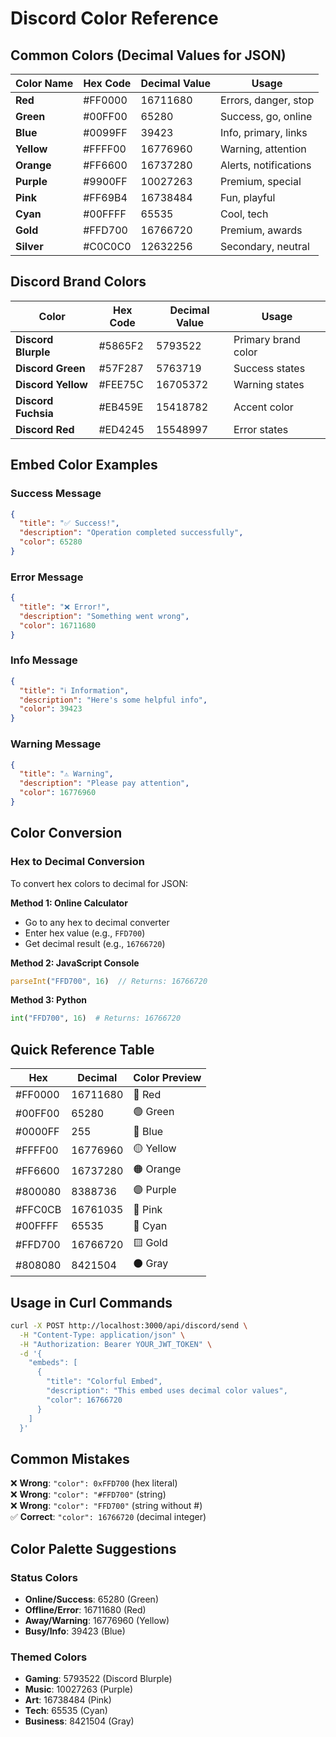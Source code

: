 # Discord Color Reference

## Common Colors (Decimal Values for JSON)

| Color Name | Hex Code | Decimal Value | Usage |
|------------|----------|---------------|-------|
| **Red** | #FF0000 | 16711680 | Errors, danger, stop |
| **Green** | #00FF00 | 65280 | Success, go, online |
| **Blue** | #0099FF | 39423 | Info, primary, links |
| **Yellow** | #FFFF00 | 16776960 | Warning, attention |
| **Orange** | #FF6600 | 16737280 | Alerts, notifications |
| **Purple** | #9900FF | 10027263 | Premium, special |
| **Pink** | #FF69B4 | 16738484 | Fun, playful |
| **Cyan** | #00FFFF | 65535 | Cool, tech |
| **Gold** | #FFD700 | 16766720 | Premium, awards |
| **Silver** | #C0C0C0 | 12632256 | Secondary, neutral |

## Discord Brand Colors

| Color | Hex Code | Decimal Value | Usage |
|-------|----------|---------------|-------|
| **Discord Blurple** | #5865F2 | 5793522 | Primary brand color |
| **Discord Green** | #57F287 | 5763719 | Success states |
| **Discord Yellow** | #FEE75C | 16705372 | Warning states |
| **Discord Fuchsia** | #EB459E | 15418782 | Accent color |
| **Discord Red** | #ED4245 | 15548997 | Error states |

## Embed Color Examples

### Success Message
```json
{
  "title": "✅ Success!",
  "description": "Operation completed successfully",
  "color": 65280
}
```

### Error Message
```json
{
  "title": "❌ Error!",
  "description": "Something went wrong",
  "color": 16711680
}
```

### Info Message
```json
{
  "title": "ℹ️ Information",
  "description": "Here's some helpful info",
  "color": 39423
}
```

### Warning Message
```json
{
  "title": "⚠️ Warning",
  "description": "Please pay attention",
  "color": 16776960
}
```

## Color Conversion

### Hex to Decimal Conversion
To convert hex colors to decimal for JSON:

**Method 1: Online Calculator**
- Go to any hex to decimal converter
- Enter hex value (e.g., `FFD700`)
- Get decimal result (e.g., `16766720`)

**Method 2: JavaScript Console**
```javascript
parseInt("FFD700", 16)  // Returns: 16766720
```

**Method 3: Python**
```python
int("FFD700", 16)  # Returns: 16766720
```

## Quick Reference Table

| Hex | Decimal | Color Preview |
|-----|---------|---------------|
| #FF0000 | 16711680 | 🔴 Red |
| #00FF00 | 65280 | 🟢 Green |
| #0000FF | 255 | 🔵 Blue |
| #FFFF00 | 16776960 | 🟡 Yellow |
| #FF6600 | 16737280 | 🟠 Orange |
| #800080 | 8388736 | 🟣 Purple |
| #FFC0CB | 16761035 | 🩷 Pink |
| #00FFFF | 65535 | 🩵 Cyan |
| #FFD700 | 16766720 | 🟨 Gold |
| #808080 | 8421504 | ⚫ Gray |

## Usage in Curl Commands

```bash
curl -X POST http://localhost:3000/api/discord/send \
  -H "Content-Type: application/json" \
  -H "Authorization: Bearer YOUR_JWT_TOKEN" \
  -d '{
    "embeds": [
      {
        "title": "Colorful Embed",
        "description": "This embed uses decimal color values",
        "color": 16766720
      }
    ]
  }'
```

## Common Mistakes

❌ **Wrong**: `"color": 0xFFD700` (hex literal)  
❌ **Wrong**: `"color": "#FFD700"` (string)  
❌ **Wrong**: `"color": "FFD700"` (string without #)  
✅ **Correct**: `"color": 16766720` (decimal integer)

## Color Palette Suggestions

### Status Colors
- **Online/Success**: 65280 (Green)
- **Offline/Error**: 16711680 (Red)
- **Away/Warning**: 16776960 (Yellow)
- **Busy/Info**: 39423 (Blue)

### Themed Colors
- **Gaming**: 5793522 (Discord Blurple)
- **Music**: 10027263 (Purple)
- **Art**: 16738484 (Pink)
- **Tech**: 65535 (Cyan)
- **Business**: 8421504 (Gray)
